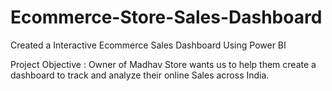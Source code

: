 # Ecommerce-Store-Sales-Dashboard
Created a Interactive Ecommerce Sales Dashboard Using Power BI

Project Objective : Owner of Madhav Store wants us to help them create a dashboard to track and analyze their online Sales across India.
